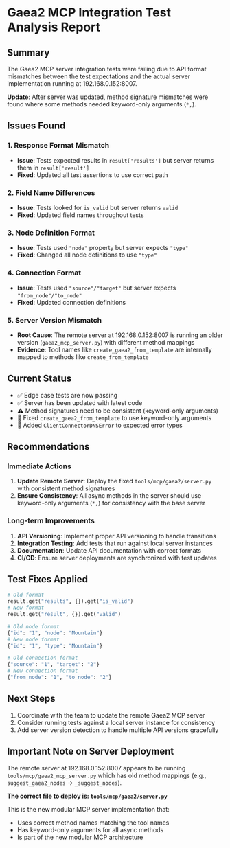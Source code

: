 # Gaea2 MCP Integration Test Analysis Report

## Summary

The Gaea2 MCP server integration tests were failing due to API format mismatches between the test expectations and the actual server implementation running at 192.168.0.152:8007.

**Update**: After server was updated, method signature mismatches were found where some methods needed keyword-only arguments (`*,`).

## Issues Found

### 1. Response Format Mismatch
- **Issue**: Tests expected results in `result['results']` but server returns them in `result['result']`
- **Fixed**: Updated all test assertions to use correct path

### 2. Field Name Differences
- **Issue**: Tests looked for `is_valid` but server returns `valid`
- **Fixed**: Updated field names throughout tests

### 3. Node Definition Format
- **Issue**: Tests used `"node"` property but server expects `"type"`
- **Fixed**: Changed all node definitions to use `"type"`

### 4. Connection Format
- **Issue**: Tests used `"source"/"target"` but server expects `"from_node"/"to_node"`
- **Fixed**: Updated connection definitions

### 5. Server Version Mismatch
- **Root Cause**: The remote server at 192.168.0.152:8007 is running an older version (`gaea2_mcp_server.py`) with different method mappings
- **Evidence**: Tool names like `create_gaea2_from_template` are internally mapped to methods like `create_from_template`

## Current Status

- ✅ Edge case tests are now passing
- ✅ Server has been updated with latest code
- ⚠️ Method signatures need to be consistent (keyword-only arguments)
- 🔧 Fixed `create_gaea2_from_template` to use keyword-only arguments
- 🔧 Added `ClientConnectorDNSError` to expected error types

## Recommendations

### Immediate Actions
1. **Update Remote Server**: Deploy the fixed `tools/mcp/gaea2/server.py` with consistent method signatures
2. **Ensure Consistency**: All async methods in the server should use keyword-only arguments (`*,`) for consistency with the base server

### Long-term Improvements
1. **API Versioning**: Implement proper API versioning to handle transitions
2. **Integration Testing**: Add tests that run against local server instances
3. **Documentation**: Update API documentation with correct formats
4. **CI/CD**: Ensure server deployments are synchronized with test updates

## Test Fixes Applied

```python
# Old format
result.get("results", {}).get("is_valid")
# New format
result.get("result", {}).get("valid")

# Old node format
{"id": "1", "node": "Mountain"}
# New node format
{"id": "1", "type": "Mountain"}

# Old connection format
{"source": "1", "target": "2"}
# New connection format
{"from_node": "1", "to_node": "2"}
```

## Next Steps

1. Coordinate with the team to update the remote Gaea2 MCP server
2. Consider running tests against a local server instance for consistency
3. Add server version detection to handle multiple API versions gracefully

## Important Note on Server Deployment

The remote server at 192.168.0.152:8007 appears to be running `tools/mcp/gaea2_mcp_server.py` which has old method mappings (e.g., `suggest_gaea2_nodes` → `_suggest_nodes`).

**The correct file to deploy is: `tools/mcp/gaea2/server.py`**

This is the new modular MCP server implementation that:
- Uses correct method names matching the tool names
- Has keyword-only arguments for all async methods
- Is part of the new modular MCP architecture

